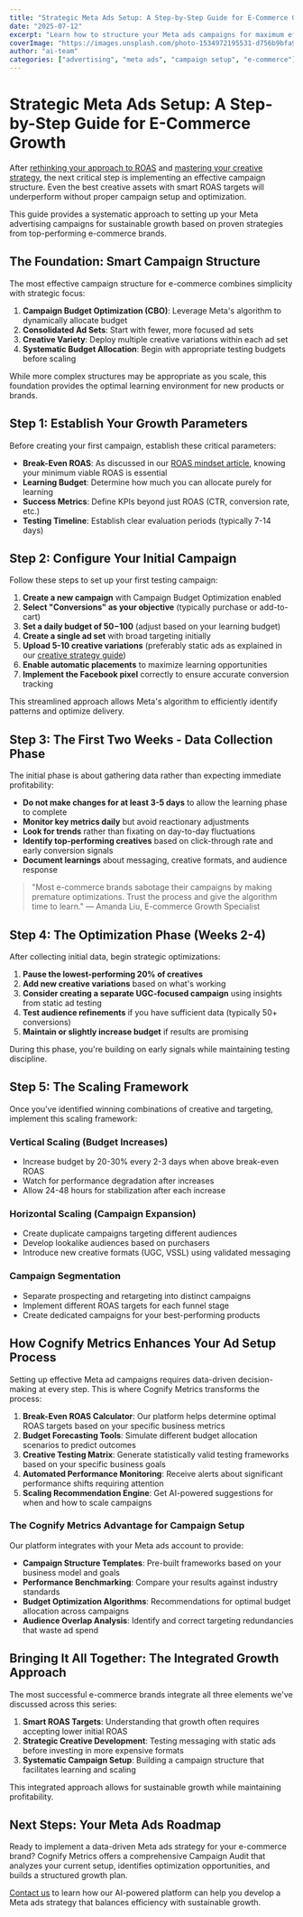 ```yaml
---
title: "Strategic Meta Ads Setup: A Step-by-Step Guide for E-Commerce Growth"
date: "2025-07-12"
excerpt: "Learn how to structure your Meta ads campaigns for maximum efficiency and scale, building on smart ROAS strategies and creative optimization approaches."
coverImage: "https://images.unsplash.com/photo-1534972195531-d756b9bfa9f2?ixlib=rb-4.0.3&auto=format&fit=crop&w=1600&h=800&q=80"
author: "ai-team"
categories: ["advertising", "meta ads", "campaign setup", "e-commerce"]
---
```


# Strategic Meta Ads Setup: A Step-by-Step Guide for E-Commerce Growth

After [rethinking your approach to ROAS](/blog/rethinking-roas-why-obsessing-over-high-returns-might-be-killing-your-growth) and [mastering your creative strategy](/blog/mastering-ad-creatives-ugc-static-vssl-strategies-for-e-commerce-growth), the next critical step is implementing an effective campaign structure. Even the best creative assets with smart ROAS targets will underperform without proper campaign setup and optimization.

This guide provides a systematic approach to setting up your Meta advertising campaigns for sustainable growth based on proven strategies from top-performing e-commerce brands.

## The Foundation: Smart Campaign Structure

The most effective campaign structure for e-commerce combines simplicity with strategic focus:

1. **Campaign Budget Optimization (CBO)**: Leverage Meta's algorithm to dynamically allocate budget
2. **Consolidated Ad Sets**: Start with fewer, more focused ad sets
3. **Creative Variety**: Deploy multiple creative variations within each ad set
4. **Systematic Budget Allocation**: Begin with appropriate testing budgets before scaling

While more complex structures may be appropriate as you scale, this foundation provides the optimal learning environment for new products or brands.

## Step 1: Establish Your Growth Parameters

Before creating your first campaign, establish these critical parameters:

- **Break-Even ROAS**: As discussed in our [ROAS mindset article](/blog/rethinking-roas-why-obsessing-over-high-returns-might-be-killing-your-growth), knowing your minimum viable ROAS is essential
- **Learning Budget**: Determine how much you can allocate purely for learning
- **Success Metrics**: Define KPIs beyond just ROAS (CTR, conversion rate, etc.)
- **Testing Timeline**: Establish clear evaluation periods (typically 7-14 days)

## Step 2: Configure Your Initial Campaign

Follow these steps to set up your first testing campaign:

1. **Create a new campaign** with Campaign Budget Optimization enabled
2. **Select "Conversions" as your objective** (typically purchase or add-to-cart)
3. **Set a daily budget of $50-$100** (adjust based on your learning budget)
4. **Create a single ad set** with broad targeting initially
5. **Upload 5-10 creative variations** (preferably static ads as explained in our [creative strategy guide](/blog/mastering-ad-creatives-ugc-static-vssl-strategies-for-e-commerce-growth))
6. **Enable automatic placements** to maximize learning opportunities
7. **Implement the Facebook pixel** correctly to ensure accurate conversion tracking

This streamlined approach allows Meta's algorithm to efficiently identify patterns and optimize delivery.

## Step 3: The First Two Weeks - Data Collection Phase

The initial phase is about gathering data rather than expecting immediate profitability:

- **Do not make changes for at least 3-5 days** to allow the learning phase to complete
- **Monitor key metrics daily** but avoid reactionary adjustments
- **Look for trends** rather than fixating on day-to-day fluctuations
- **Identify top-performing creatives** based on click-through rate and early conversion signals
- **Document learnings** about messaging, creative formats, and audience response

> "Most e-commerce brands sabotage their campaigns by making premature optimizations. Trust the process and give the algorithm time to learn." — Amanda Liu, E-commerce Growth Specialist

## Step 4: The Optimization Phase (Weeks 2-4)

After collecting initial data, begin strategic optimizations:

1. **Pause the lowest-performing 20% of creatives**
2. **Add new creative variations** based on what's working
3. **Consider creating a separate UGC-focused campaign** using insights from static ad testing
4. **Test audience refinements** if you have sufficient data (typically 50+ conversions)
5. **Maintain or slightly increase budget** if results are promising

During this phase, you're building on early signals while maintaining testing discipline.

## Step 5: The Scaling Framework

Once you've identified winning combinations of creative and targeting, implement this scaling framework:

### Vertical Scaling (Budget Increases)
- Increase budget by 20-30% every 2-3 days when above break-even ROAS
- Watch for performance degradation after increases
- Allow 24-48 hours for stabilization after each increase

### Horizontal Scaling (Campaign Expansion)
- Create duplicate campaigns targeting different audiences
- Develop lookalike audiences based on purchasers
- Introduce new creative formats (UGC, VSSL) using validated messaging

### Campaign Segmentation
- Separate prospecting and retargeting into distinct campaigns
- Implement different ROAS targets for each funnel stage
- Create dedicated campaigns for your best-performing products

## How Cognify Metrics Enhances Your Ad Setup Process

Setting up effective Meta ad campaigns requires data-driven decision-making at every step. This is where Cognify Metrics transforms the process:

1. **Break-Even ROAS Calculator**: Our platform helps determine optimal ROAS targets based on your specific business metrics
2. **Budget Forecasting Tools**: Simulate different budget allocation scenarios to predict outcomes
3. **Creative Testing Matrix**: Generate statistically valid testing frameworks based on your specific business goals
4. **Automated Performance Monitoring**: Receive alerts about significant performance shifts requiring attention
5. **Scaling Recommendation Engine**: Get AI-powered suggestions for when and how to scale campaigns

### The Cognify Metrics Advantage for Campaign Setup

Our platform integrates with your Meta ads account to provide:

- **Campaign Structure Templates**: Pre-built frameworks based on your business model and goals
- **Performance Benchmarking**: Compare your results against industry standards
- **Budget Optimization Algorithms**: Recommendations for optimal budget allocation across campaigns
- **Audience Overlap Analysis**: Identify and correct targeting redundancies that waste ad spend

## Bringing It All Together: The Integrated Growth Approach

The most successful e-commerce brands integrate all three elements we've discussed across this series:

1. **Smart ROAS Targets**: Understanding that growth often requires accepting lower initial ROAS
2. **Strategic Creative Development**: Testing messaging with static ads before investing in more expensive formats
3. **Systematic Campaign Setup**: Building a campaign structure that facilitates learning and scaling

This integrated approach allows for sustainable growth while maintaining profitability.

## Next Steps: Your Meta Ads Roadmap

Ready to implement a data-driven Meta ads strategy for your e-commerce brand? Cognify Metrics offers a comprehensive Campaign Audit that analyzes your current setup, identifies optimization opportunities, and builds a structured growth plan.

[Contact us](/contact) to learn how our AI-powered platform can help you develop a Meta ads strategy that balances efficiency with sustainable growth. 